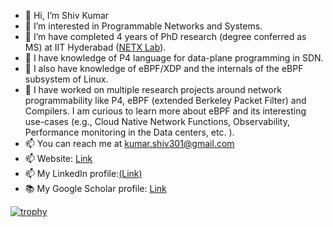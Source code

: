 - 👋 Hi, I’m Shiv Kumar
- 👀 I’m interested in Programmable Networks and Systems.
- 🌱 I’m have completed 4 years of PhD research (degree conferred as MS) at IIT Hyderabad ([NETX Lab](https://www.netxiith.in/)).
- 🌱 I have knowledge of P4 language for data-plane programming in SDN.
- 🌱 I also have knowledge of eBPF/XDP and the internals of the eBPF subsystem of Linux.
- 💞️ I have worked on multiple research projects around network programmability like P4, eBPF (extended Berkeley Packet Filter) and Compilers. I am curious to learn more about eBPF and its interesting use-cases (e.g., Cloud Native Network Functions, Observability, Performance monitoring in the Data centers, etc. ).
- 📫 You can reach me at kumar.shiv301@gmail.com
- 📫 Website: [Link](https://kumarkshiv.github.io/) 
- 📫 My LinkedIn profile:[(Link)](https://in.linkedin.com/in/kumarkshiv)
- 📚 My Google Scholar profile: [Link](https://scholar.google.com/citations?user=a5Js3uMAAAAJ&hl=en)

<!---
shivkumar301/shivkumar301 is a ✨ special ✨ repository because its `README.md` (this file) appears on your GitHub profile.
You can click the Preview link to take a look at your changes.
--->

[![trophy](https://github-profile-trophy.vercel.app/?username=kumarkshiv)]()

